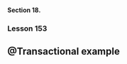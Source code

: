 #### Section 18. 
### Lesson 153
##  @Transactional example











































































